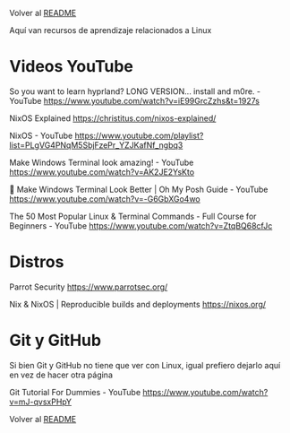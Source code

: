 Volver al [README](../README.md)

Aquí van recursos de aprendizaje relacionados a Linux

# Videos YouTube


So you want to learn hyprland? LONG VERSION... install and m0re. - YouTube
https://www.youtube.com/watch?v=iE99GrcZzhs&t=1927s

NixOS Explained
https://christitus.com/nixos-explained/

NixOS - YouTube
https://www.youtube.com/playlist?list=PLgVG4PNqM5SbjFzePr_YZJKafNf_ngbq3

Make Windows Terminal look amazing! - YouTube
https://www.youtube.com/watch?v=AK2JE2YsKto

🎨 Make Windows Terminal Look Better | Oh My Posh Guide - YouTube
https://www.youtube.com/watch?v=-G6GbXGo4wo

The 50 Most Popular Linux & Terminal Commands - Full Course for Beginners - YouTube
https://www.youtube.com/watch?v=ZtqBQ68cfJc





# Distros

Parrot Security
https://www.parrotsec.org/

Nix & NixOS | Reproducible builds and deployments
https://nixos.org/


# Git y GitHub

Si bien Git y GitHub no tiene que ver con Linux, igual prefiero dejarlo aquí en vez de hacer otra página

Git Tutorial For Dummies - YouTube
https://www.youtube.com/watch?v=mJ-qvsxPHpY



Volver al [README](../README.md)
